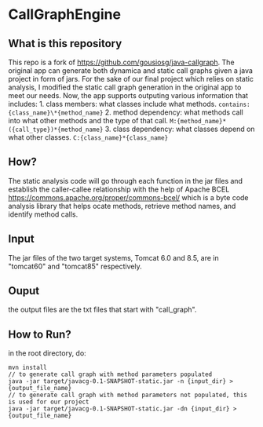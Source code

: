 # CallGraphEngine
## What is this repository
This repo is a fork of https://github.com/gousiosg/java-callgraph. The original app can generate both dynamica and static call graphs given a java project in form of jars. For the sake of our final project which relies on static analysis, I modified the static call graph generation in the original app to meet our needs. Now, the app supports outputing various information that includes: 1. class members: what classes include what methods. `contains:{class_name}\*{method_name}` 2. method dependency: what methods call into what other methods and the type of that call. `M:{method_name}*({call_type})*{method_name}` 3. class dependency: what classes depend on what other classes. `C:{class_name}*{class_name}`
## How?
The static analysis code will go through each function in the jar files and establish the caller-callee relationship with the help of Apache BCEL https://commons.apache.org/proper/commons-bcel/ which is a byte code analysis library that helps ocate methods, retrieve method names, and identify method calls.
## Input
The jar files of the two target systems, Tomcat 6.0 and 8.5, are in "tomcat60" and "tomcat85" respectively.
## Ouput
the output files are the txt files that start with "call_graph".
## How to Run?
in the root directory, do:
```
mvn install
// to generate call graph with method parameters populated 
java -jar target/javacg-0.1-SNAPSHOT-static.jar -n {input_dir} > {output_file_name} 
// to generate call graph with method parameters not populated, this is used for our project 
java -jar target/javacg-0.1-SNAPSHOT-static.jar -dn {input_dir} > {output_file_name}
```
